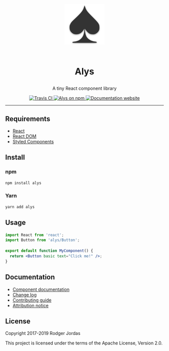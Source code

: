 <h1 align="center">

<br>

<img src="./public/android-chrome-192x192.png" alt="Alys" width="128">

<br>
<br>

Alys

</h1>

<p align="center">A tiny React component library</p>

<p align="center">
  <a href="https://travis-ci.org/rmjordas/alys">
    <img src="https://travis-ci.org/rmjordas/alys.svg" alt="Travis CI">
  </a>

  <a href="https://www.npmjs.com/package/alys">
    <img src="https://img.shields.io/npm/v/alys.svg" alt="Alys on npm">
  </a>

  <a href="https://alys.js.org">
    <img src="https://img.shields.io/badge/docs-alys@next-blue.svg" alt="Documentation website">
  </a>
</p>

<hr />

## Requirements

- [React](https://www.npmjs.com/package/react)
- [React DOM](https://www.npmjs.com/package/react-dom)
- [Styled Components](https://www.npmjs.com/package/styled-components)

## Install

### npm

```bash
npm install alys
```

### Yarn

```bash
yarn add alys
```

## Usage

```jsx
import React from 'react';
import Button from 'alys/Button';

export default function MyComponent() {
  return <Button basic text="Click me!" />;
}
```

## Documentation

- [Component documentation](https://alys.js.org)
- [Change log](https://github.com/rmjordas/alys/blob/master/CHANGELOG.md)
- [Contributing guide](https://github.com/rmjordas/alys/blob/master/.github/CONTRIBUTING.md)
- [Attribution notice](https://github.com/rmjordas/alys/blob/master/NOTICE)

## License

Copyright 2017-2019 Rodger Jordas

This project is licensed under the terms of the Apache License, Version 2.0.
